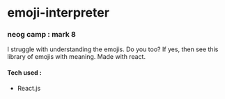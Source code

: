 # emoji-interpreter
### neog camp : mark 8
I struggle with understanding the emojis. Do you too? If yes, then see this library of emojis with meaning. Made with react.

#### Tech used :
- React.js


